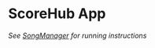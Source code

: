 # ScoreHub App

_See [SongManager](https://github.com/neonabuko/SongManager) for running instructions_
